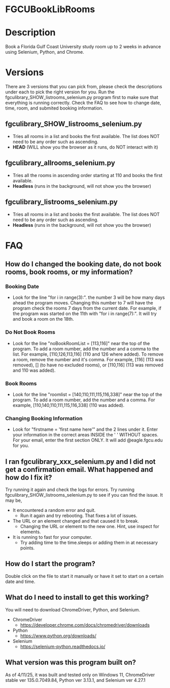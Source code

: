 # FGCUBookLibRooms

# Description
Book a Florida Gulf Coast University study room up to 2 weeks in advance using Selenium, Python, and Chrome. 

# Versions
There are 3 versions that you can pick from, please check the descriptions under each to pick the right version for you. Run the fgculibrary_SHOW_listrooms_selenium.py program first to make sure that everything is running correctly. Check the FAQ to see how to change date, time, room, and submited booking information.

## fgculibrary_SHOW_listrooms_selenium.py
- Tries all rooms in a list and books the first available. The list does NOT need to be any order such as ascending.
- **HEAD** (WILL show you the browser as it runs, do NOT interact with it)

## fgculibrary_allrooms_selenium.py
- Tries all the rooms in ascending order starting at 110 and books the first available.
- **Headless** (runs in the background, will not show you the browser)

## fgculibrary_listrooms_selenium.py
- Tries all rooms in a list and books the first available. The list does NOT need to be any order such as ascending.
- **Headless** (runs in the background, will not show you the browser)

# FAQ

## How do I changed the booking date, do not book rooms, book rooms, or my information?
  ### Booking Date
  - Look for the line "for i in range(3):". the number 3 will be how many days ahead the program moves. Changing this number to 7 will have the program check the rooms 7 days from the current date. For example, if the program was started on the 11th with "for i in range(7):". It will try and book a room on the 18th.
  ### Do Not Book Rooms
  - Look for the line "noBookRoomList = [113,116]" near the top of the program. To add a room number, add the number and a comma to the list. For example, [110,126,113,116] (110 and 126 where added). To remove a room, remove the number and it's comma. For example, [116] (113 was removed), [] (to have no excluded rooms), or [110,116] (113 was removed and 110 was added).
  ### Book Rooms
  - Look for the line "roomlist = [140,110,111,115,116,338]" near the top of the program. To add a room number, add the number and a comma. For example, [110,140,110,111,115,116,338] (110 was added).
  ### Changing Booking Information
  - Look for "firstname = 'first name here'" and the 2 lines under it. Enter your information in the correct areas INSIDE the ' ' WITHOUT spaces. For your email, enter the first section ONLY. It will add @eagle.fgcu.edu for you.

## I ran fgculibrary_xxx_selenium.py and I did not get a confirmation email. What happened and how do I fix it?
  Try running it again and check the logs for errors. Try running fgculibrary_SHOW_listrooms_selenium.py to see if you can find the issue.
  It may be, 
  - It encountered a random error and quit.
    - Run it again and try rebooting. That fixes a lot of issues.
  - The URL or an element changed and that caused it to break.
    - Changing the URL or element to the new one. Hint, use inspect for elements.
  - It is running to fast for your computer.
    - Try adding time to the time.sleeps or adding them in at necessary points.

## How do I start the program?
  Double click on the file to start it manually or have it set to start on a certain date and time.

## What do I need to install to get this working?
  You will need to download ChromeDriver, Python, and Selenium.
  - ChromeDriver
    - https://developer.chrome.com/docs/chromedriver/downloads
  - Python 
    - https://www.python.org/downloads/
  - Selenium 
    - https://selenium-python.readthedocs.io/

## What version was this program built on?
  As of 4/11/25, it was built and tested only on Windows 11, ChromeDriver stable ver 135.0.7049.84, Python ver 3.13.1, and Selenium ver 4.27.1
